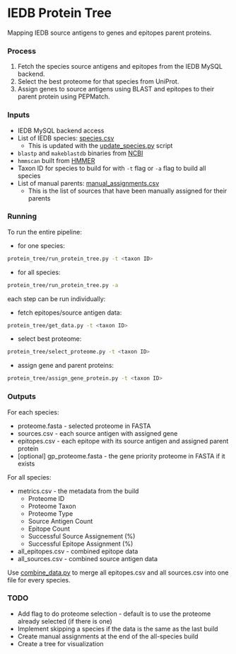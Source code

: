 # IEDB Protein Tree 

Mapping IEDB source antigens to genes and epitopes parent proteins. 


### Process
1. Fetch the species source antigens and epitopes from the IEDB MySQL backend.
2. Select the best proteome for that species from UniProt.
3. Assign genes to source antigens using BLAST and epitopes to their parent protein using PEPMatch.


### Inputs
- IEDB MySQL backend access
- List of IEDB species: [species.csv](species.csv)
    - This is updated with the [update_species.py](update_species.py) script
- `blastp` and `makeblastdb` binaries from [NCBI](https://ftp.ncbi.nlm.nih.gov/blast/executables/blast+/LATEST/)
- `hmmscan` built from [HMMER](http://hmmer.org/)
- Taxon ID for species to build for with `-t` flag or `-a` flag to build all species
- List of manual parents: [manual_assignments.csv](manual_assignments.csv)
    - This is the list of sources that have been manually assigned for their parents


### Running

To run the entire pipeline:

- for one species:
```bash
protein_tree/run_protein_tree.py -t <taxon ID>
```
- for all species:
```bash
protein_tree/run_protein_tree.py -a
```

each step can be run individually:

- fetch epitopes/source antigen data:
```bash
protein_tree/get_data.py -t <taxon ID>
```

- select best proteome:
```bash
protein_tree/select_proteome.py -t <taxon ID>
```

- assign gene and parent proteins:
```bash
protein_tree/assign_gene_protein.py -t <taxon ID>
```


### Outputs

For each species:
- proteome.fasta - selected proteome in FASTA
- sources.csv - each source antigen with assigned gene
- epitopes.csv - each epitope with its source antigen and assigned parent protein
- [optional] gp_proteome.fasta - the gene priority proteome in FASTA if it exists

For all species:
- metrics.csv - the metadata from the build
    - Proteome ID
    - Proteome Taxon
    - Proteome Type
    - Source Antigen Count
    - Epitope Count
    - Successful Source Assignement (%)
    - Successful Epitope Assignment (%)
- all_epitopes.csv - combined epitope data
- all_sources.csv - combined source antigen data

Use [combine_data.py](combine_data.py) to merge all epitopes.csv and all sources.csv into one file for every species.


### TODO
- Add flag to do proteome selection - default is to use the proteome already selected (if there is one)
- Implement skipping a species if the data is the same as the last build
- Create manual assignments at the end of the all-species build
- Create a tree for visualization